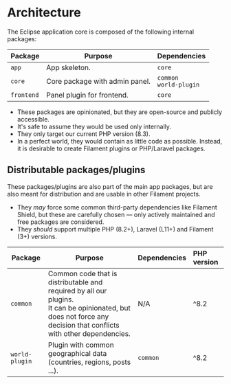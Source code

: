 # Architecture

The Eclipse application core is composed of the following internal packages:

| Package    | Purpose                        | Dependencies                |
|------------|--------------------------------|-----------------------------|
| `app`      | App skeleton.                  | `core`                      |
| `core`     | Core package with admin panel. | `common`<br/>`world-plugin` |
| `frontend` | Panel plugin for frontend.     | `core`                      |

* These packages are opinionated, but they are open-source and publicly accessible.
* It's safe to assume they would be used only internally.
* They only target our current PHP version (8.3).
* In a perfect world, they would contain as little code as possible. Instead, it is desirable to create Filament plugins or PHP/Laravel packages.

## Distributable packages/plugins

These packages/plugins are also part of the main app packages, but are also meant for distribution and are usable in other Filament projects. 
* They *may* force some common third-party dependencies like Filament Shield, but these are carefully chosen — only actively maintained and free packages are considered.
* They *should* support multiple PHP (8.2+), Laravel (L11+) and Filament (3+) versions.

| Package        | Purpose                                                                                                                                                               | Dependencies | PHP version |
|----------------|-----------------------------------------------------------------------------------------------------------------------------------------------------------------------|--------------|:------------|
| `common`       | Common code that is distributable and required by all our plugins.<br/>It can be opinionated, but does not force any decision that conflicts with other dependencies. | N/A          | ^8.2        |
| `world-plugin` | Plugin with common geographical data (countries, regions, posts ...).                                                                                                 | `common`     | ^8.2        |
